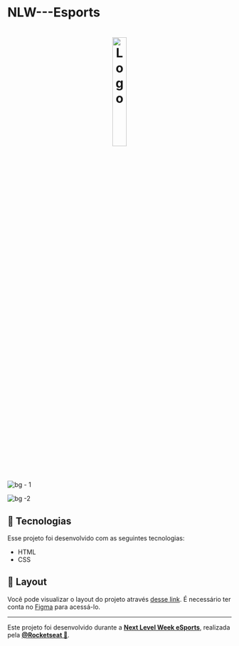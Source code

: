 # NLW---Esports
<h1 align="center">
  <img alt="Logo" src="https://global-uploads.webflow.com/61d83a2ebb0ae01ab96e841a/630ced17a99fbd99b6169b52_Logo-NLW-eSports.svg" width="25%">
</h1>

![bg - 1](https://user-images.githubusercontent.com/108163821/216223992-e8caac23-8e97-4907-8f00-27c162efb635.png)

![bg -2](https://user-images.githubusercontent.com/108163821/216224102-0c435536-5602-41ec-b10f-817aead7f2dd.png)


## 🚀 Tecnologias

Esse projeto foi desenvolvido com as seguintes tecnologias:

- HTML
- CSS


## 🔖 Layout

Você pode visualizar o layout do projeto através [desse link](https://www.figma.com/file/qhzJ5XBMi9QAaifj2SQoWZ/NLW-eSports-(Community)?node-id=79%3A2502). É necessário ter conta no [Figma](https://figma.com) para acessá-lo.

---

Este projeto foi desenvolvido durante a **[Next Level Week eSports](https://nextlevelweek.com/)**, realizada pela **[@Rocketseat 💜](https://github.com/Rocketseat)**.

